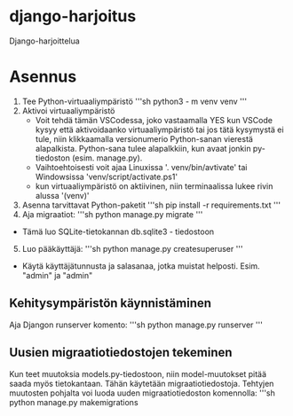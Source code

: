 # django-harjoitus
Django-harjoittelua 

# Asennus

1. Tee Python-virtuaaliympäristö
 '''sh
 python3 - m venv venv
 '''
2. Aktivoi virtuaaliympäristö
    - Voit tehdä tämän VSCodessa, joko vastaamalla YES kun VSCode kysyy
      että aktivoidaanko virtuaaliympäristö tai jos tätä kysymystä ei
      tule, niin klikkaamalla versionumerio Python-sanan vierestä
      alapalkista. Python-sana tulee alapalkkiin, kun avaat jonkin 
      py-tiedoston (esim. manage.py).
    - Vaihtoehtoisesti voit ajaa Linuxissa '. venv/bin/avtivate' tai
      Windowsissa 'venv/script/activate.ps1'
    - kun virtuaaliympäristö on aktiivinen, niin terminaalissa lukee
      rivin alussa '(venv)'
3. Asenna tarvittavat Python-paketit
 '''sh 
 pip install -r requirements.txt
 '''
4. Aja migraatiot:
 '''sh 
 python manage.py migrate
 '''
 - Tämä luo SQLite-tietokannan db.sqlite3 - tiedostoon   
5. Luo pääkäyttäjä:
 '''sh
 python manage.py createsuperuser
 '''
 - Käytä käyttäjätunnusta ja salasanaa, jotka muistat helposti.
  Esim. "admin" ja "admin"

## Kehitysympäristön käynnistäminen

Aja Djangon runserver komento:
 '''sh
 python manage.py runserver
 '''

## Uusien migraatiotiedostojen tekeminen

Kun teet muutoksia models.py-tiedostoon, niin model-muutokset pitää
saada myös tietokantaan. Tähän käytetään migraatiotiedostoja. Tehtyjen
muutosten pohjalta voi luoda uuden migraatiotiedoston komennolla:
 '''sh
 python manage.py makemigrations
